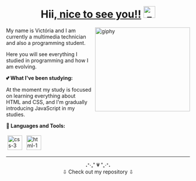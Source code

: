 <link rel="stylesheet" href="style.css" />

<h1 align="center">Hii,<a href="https://www.linkedin.com/in/vict%C3%B3ria-marques-b52495222/" target="_blank"> nice to see you!!</a> <img
src="https://i.ibb.co/KhKNC1g/zc-Xoe8rni-1.gif" alt="zc-Xoe8rni-1" height="32" /></h1>

<a href="https://imgbb.com/"><img align="right" src="https://i.ibb.co/Qv1mtw4/DPrk.gif" alt="giphy" width="260" height="230"></a>

My name is Victória and I am currently a multimedia technician and also a programming student.

Here you will see everything I studied in programming and how I am evolving.

**💕 What I've been studying:**

At the moment my study is focused on learning everything about <br> HTML and CSS, and I'm gradually introducing JavaScript in my studies.

**🌸 Languages and Tools:**

<p>
<!--  -->
<a href="https://ibb.co/zbFsrmw"><img src="https://i.ibb.co/bLF1P6n/css-3.png" alt="css-3" height="40" style="vertical-align:down; margin:4px"></a>
<a href="https://ibb.co/Wg7RjCB"><img src="https://i.ibb.co/Ch4SDLV/html-1.png" alt="html-1" height="40" style="vertical-align:down; margin:4px"></a>
</p>

---

<div align="center">˖⁺‧₊˚ 💗 ˚₊‧⁺˖ <br>⇩ Check out my repository ⇩</div>
